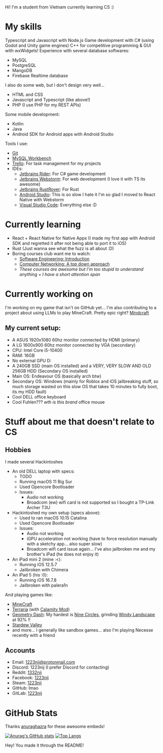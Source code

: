 <!--
**1223nij/1223nij** is a ✨ _special_ ✨ repository because its `README.md` (this file) appears on your GitHub profile.

Here are some ideas to get you started:

- 🔭 I’m currently working on ...
- 🌱 I’m currently learning ...
- 👯 I’m looking to collaborate on ...
- 🤔 I’m looking for help with ...
- 💬 Ask me about ...
- 📫 How to reach me: ...
- 😄 Pronouns: ...
- ⚡ Fun fact: ...
-->
Hi! I'm a student from Vietnam currently learning CS :)

# My skills
Typescript and Javascript with Node.js
Game development with C# (using Godot and Unity game engines)
C++ for competitive programming & GUI with wxWidgets!
Experience with several database softwares:
- MySQL
- PostgreSQL
- MangoDB
- Firebase Realtime database

I also do some web, but I don't design very well...
- HTML and CSS
- Javascript and Typescript (like above!)
- PHP (I use PHP for my REST APIs)

Some mobile development:
- Kotlin
- Java
- Android SDK for Android apps with Android Studio

Tools I use:
- [Git](https://git-scm.com/)
- [MySQL Workbench](https://www.mysql.com/products/workbench/)
- [Trello](https://trello.com/): For task management for my projects
- IDEs:
  + [Jetbrains Rider](https://www.jetbrains.com/rider/): For C# game development
  + [Jetbrains Webstorm](https://www.jetbrains.com/webstorm/): For web development (I love it with TS its awesome)
  + [Jetbrains RustRover](https://www.jetbrains.com/rust/): For Rust
  + [Android Studio](https://developer.android.com/studio): This is so slow I hate it I'm so glad I moved to React Native with Webstorm
  + [Visual Studio Code](https://code.visualstudio.com/): Everything else :D

# Currently learning
- React + React Native for Native Apps (I made my first app with Android SDK and regretted it after not being able to port it to iOS)
- Rust (Just wanna see what the fuzz is all about :D)
- Boring courses club want me to watch:
  + [Software Engineering: Introduction](https://learning.edx.org/course/course-v1:UBCx+SoftEng1x+2T2024/)
  + [Computer Networking: A top down approach](http://gaia.cs.umass.edu/kurose_ross/online_lectures.htm)
  + _These courses are awesome but I'm too stupid to understand anything + I have a short attention span_

# Currently working on
I'm working on my game that isn't on GitHub yet...
I'm also contributing to a project about using LLMs to play MineCraft. Pretty epic right? [Mindcraft](https://github.com/kolbytn/mindcraft)

## My current setup:
- A ASUS 1920x1080 60hz monitor connected by HDMI (primary)
- A LG 1600x900 60hz monitor connected by VGA (secondary)
- CPU: Intel Core i5-10400
- RAM: 16GB
- No external GPU D:
- A 240GB SSD (main OS installed) and a VERY, VERY SLOW AND OLD 256GB HDD (Secondary OS installed)
- Main OS: Endeavour OS (basically arch btw)
- Secondary OS: Windows (mainly for Roblox and iOS jailbreaking stuff, so much storage wasted on this slow OS that takes 10 minutes to fully boot, its my HDD fault)
- Cool DELL office keyboard
- Cool Fuhlen??? _wth is this brand_ office mouse

# Stuff about me that doesn't relate to CS
## Hobbies
I made several Hackintoshes
- An old DELL laptop with specs:
  + TODO
  + Running macOS 11 Big Sur
  + Used Opencore Bootloader
  + Issues:
    - Audio not working
    - Broadcom (ew) wifi card is not supported so I bought a TP-Link Archer T3U
- Hackintoshed my own setup (specs above):
  + Used to ran macOS 10.15 Catalina
  + Used Opencore Bootloader
  + Issues:
    - Audio not working
    - iGPU acceleration not working (have to force resolution manually with a sketchy app... also super slow)
    - Broadcom wifi card issue again...
I've also jailbroken me and my brother's iPad (he does not enjoy it)
- An iPad mini 2 (mine :<):
  + Running iOS 12.5.7
  + Jailbroken with Chimera
- An iPad 5 (his :0):
  + Running iOS 16.7.8
  + Jailbroken with palera1n
  
And playing games like:
- [MineCraft](https://www.minecraft.net/en-us)
- [Terraria](https://terraria.org/) (with [Calamity Mod](https://steamcommunity.com/sharedfiles/filedetails/?id=2824688072))
- [Geometry Dash](https://store.steampowered.com/app/322170/Geometry_Dash/): My hardest is [Nine Circles](https://www.youtube.com/watch?v=dOdPoU1ncOc), grinding [Windy Landscape](https://www.youtube.com/watch?v=hTX0Ch5bgMw) at 92% !!
- [Stardew Valley](https://www.stardewvalley.net/)
- and more...
I generally like sandbox games... also I'm playing Necesse recently with a friend

## Accounts
- Email: [1223nij@protonmail.com](mailto:1223nij@protonmail.com) 
- Discord: 1223nij (I prefer Discord for contacting)
- Reddit: [1332nij](https://www.reddit.com/user/1332nij/)
- Facebook: [1223nij](https://www.facebook.com/1223nij/)
- Steam: [1223nij](https://steamcommunity.com/id/1223nij/)
- GitHub: lmao
- GitLab: [1223nij](https://gitlab.com/1223nij/)

# GitHub Stats
Thanks [anuraghazra](https://github.com/anuraghazra/github-readme-stats) for these awesome embeds!

[![Anurag's GitHub stats](https://github-readme-stats.vercel.app/api?username=1223nij)](https://github.com/anuraghazra/github-readme-stats)
[![Top Langs](https://github-readme-stats.vercel.app/api/top-langs/?username=1223nij&layout=pie)](https://github.com/anuraghazra/github-readme-stats)

Hey! You made it through the README!
